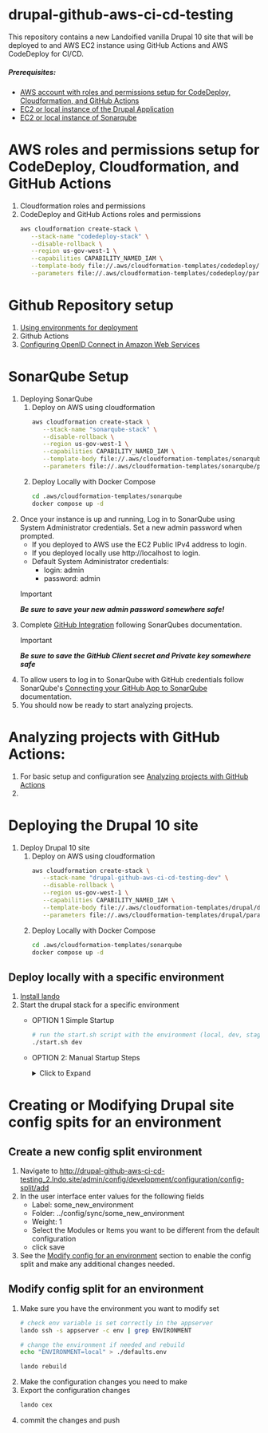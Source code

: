 # drupal-github-aws-ci-cd-testing

This repository contains a new Landoified vanilla Drupal 10 site that will be deployed to and AWS EC2 instance using GitHub Actions and AWS CodeDeploy for CI/CD.

##### Prerequisites:
- [AWS account with roles and permissions setup for CodeDeploy, Cloudformation, and GitHub Actions](#aws-roles-and-permissions-setup-for-codedeploy-cloudformation-and-github-actions)
- [EC2 or local instance of the Drupal Application](#deploying-the-drupal-10-site)
- [EC2 or local instance of Sonarqube](#sonarqube-setup)


# AWS roles and permissions setup for CodeDeploy, Cloudformation, and GitHub Actions
1. Cloudformation roles and permissions
2. CodeDeploy and GitHub Actions roles and permissions
      ```bash
      aws cloudformation create-stack \
         --stack-name "codedeploy-stack" \
         --disable-rollback \
         --region us-gov-west-1 \
         --capabilities CAPABILITY_NAMED_IAM \
         --template-body file://.aws/cloudformation-templates/codedeploy/codedeploy_setup_CF.yaml \
         --parameters file://.aws/cloudformation-templates/codedeploy/parameters.json
      ```
# Github Repository setup
1. [Using environments for deployment](https://docs.github.com/en/actions/deployment/targeting-different-environments/using-environments-for-deployment)
2. Github Actions
3. [Configuring OpenID Connect in Amazon Web Services](https://docs.github.com/en/actions/deployment/security-hardening-your-deployments/configuring-openid-connect-in-amazon-web-services)

# SonarQube Setup
1. Deploying SonarQube
   1. Deploy on AWS using cloudformation
      ```bash
      aws cloudformation create-stack \
         --stack-name "sonarqube-stack" \
         --disable-rollback \
         --region us-gov-west-1 \
         --capabilities CAPABILITY_NAMED_IAM \
         --template-body file://.aws/cloudformation-templates/sonarqube/sonarqube_single_instance_CF_stack.yml \
         --parameters file://.aws/cloudformation-templates/sonarqube/parameters.json
      ```
   2. Deploy Locally with Docker Compose
      ```bash
      cd .aws/cloudformation-templates/sonarqube
      docker compose up -d
      ```
2. Once your instance is up and running, Log in to SonarQube using System Administrator credentials. Set a new admin password when prompted.
   - If you deployed to AWS use the EC2 Public IPv4 address to login.
   - If you deployed locally use http://localhost to login.
   - Default System Administrator credentials:
     - login: admin
     - password: admin
   > [!IMPORTANT]
   > ***Be sure to save your new admin password somewhere safe!***
3. Complete [GitHub Integration](https://docs.sonarsource.com/sonarqube/latest/devops-platform-integration/github-integration/) following SonarQubes documentation.
   > [!IMPORTANT]
   > ***Be sure to save the GitHub Client secret and Private key somewhere safe***
4. To allow users to log in to SonarQube with GitHub credentials follow SonarQube's [Connecting your GitHub App to SonarQube](https://docs.sonarsource.com/sonarqube/10.1/instance-administration/authentication/github/#setting-your-authentication-settings-in-sonarqube) documentation.
5. You should now be ready to start analyzing projects.

# Analyzing projects with GitHub Actions:
1. For basic setup and configuration see [Analyzing projects with GitHub Actions](https://docs.sonarsource.com/sonarqube/latest/devops-platform-integration/github-integration/#analyzing-projects-with-github-actions)
2.

# Deploying the Drupal 10 site
1. Deploy Drupal 10 site
    1. Deploy on AWS using cloudformation
       ```bash
       aws cloudformation create-stack \
          --stack-name "drupal-github-aws-ci-cd-testing-dev" \
          --disable-rollback \
          --region us-gov-west-1 \
          --capabilities CAPABILITY_NAMED_IAM \
          --template-body file://.aws/cloudformation-templates/drupal/drupal10_single_instance_CF_stack.yml \
          --parameters file://.aws/cloudformation-templates/drupal/parameters.json
       ```
    2. Deploy Locally with Docker Compose
       ```bash
       cd .aws/cloudformation-templates/sonarqube
       docker compose up -d
       ```


## Deploy locally with a specific environment
1. [Install lando](https://docs.lando.dev/basics/installation.html)
2. Start the drupal stack for a specific environment
   - OPTION 1 Simple Startup
     ```bash
     # run the start.sh script with the environment (local, dev, stage, prod) as an argument
     ./start.sh dev
     ```
   - OPTION 2: Manual Startup Steps
     <details>
     <summary>Click to Expand</summary>

       1. Run composer install
           ```bash
           lando composer install
           ```
       2. Create `settings.php` from `default.settings.php` and add the following at the bottom.

           ```bash
           cp web/sites/default/default.settings.php web/sites/default/settings.php
           ```

           ```injectablephp
           $databases['default']['default'] = array (
             'database' => 'drupal10',
             'username' => 'drupal10',
             'password' => 'drupal10',
             'prefix' => '',
             'host' => 'database',
             'port' => '',
             'isolation_level' => 'READ COMMITTED',
             'namespace' => 'Drupal\\mysql\\Driver\\Database\\mysql',
             'driver' => 'mysql',
             'autoload' => 'core/modules/mysql/src/Driver/Database/mysql/',
           );

           $settings['config_sync_directory'] = '../config/sync/default';

           $split_filename_prefix = 'config_split.config_split';

           /** Set environment splits. */
           $split_envs = [ 'local', 'dev', 'stage', 'prod' ];

           // Disable all split by default.
           foreach ($split_envs as $split_env) {
             $config['$split_filename_prefix.$split_env']['status'] = FALSE;
           }

           # manually set environment
           #putenv('ENVIRONMENT=local');

           $split = getenv('ENVIRONMENT');

           // Enable the environment split only if it exists.
           if ($split != FALSE) {
             $config['$split_filename_prefix.$split']['status'] = TRUE;
           } else {
             $split = 'local';
             $config['$split_filename_prefix.$split']['status'] = TRUE;
           }
           ```

       3. Set the environment you want to use in `defaults.env`

           ```bash
           echo "ENVIRONMENT=local" > ./defaults.env
           ```

       4. Start it up and make sure the environment you want is correct

           ```bash
           lando start

           # check env variable is set correctly in the appserver
           lando ssh -s appserver -c env | grep ENVIRONMENT
           ```

       5. Set `hash_salt` in `settings.php`

          ```bash
          # generate a random base64 encoded string for hash_salt value
          HASH_SALT=$(lando drush eval "print_r(Drupal\Component\Utility\Crypt::randomBytesBase64(55))")

          # print the generated hash_salt
          echo "Hash Salt: $HASH_SALT"

          # set hash_salt in settings.php
          sed -i "s/^\$settings\['hash_salt'\].*$/\$settings\['hash_salt'\] = '$HASH_SALT';/" web/sites/default/settings.php

          # check settings.php has the generated hash_salt value
          grep hash_salt web/sites/default/settings.php
          ```

       6. Install the site using existing configs

           ```bash
           # Install drupal using existing configs
           lando drush site:install -y \
             --account-name=admin \
             --account-pass=admin \
             --existing-config

           # Update database, import configs, and clear cache
           lando deploy
           ```

     </details>

# Creating or Modifying Drupal site config spits for an environment
## Create a new config split environment
1. Navigate to http://drupal-github-aws-ci-cd-testing_2.lndo.site/admin/config/development/configuration/config-split/add
2. In the user interface enter values for the following fields
   - Label: some_new_environment
   - Folder: ../config/sync/some_new_environment
   - Weight: 1
   - Select the Modules or Items you want to be different from the default configuration
   - click save
3. See the [Modify config for an environment](#modify-config-for-an-environment) section to enable the config split and make any additional changes needed.

## Modify config split for an environment
1. Make sure you have the environment you want to modify set
   ```bash
   # check env variable is set correctly in the appserver
   lando ssh -s appserver -c env | grep ENVIRONMENT

   # change the environment if needed and rebuild
   echo "ENVIRONMENT=local" > ./defaults.env

   lando rebuild
   ```
2. Make the configuration changes you need to make
3. Export the configuration changes
   ```bash
   lando cex
   ```
4. commit the changes and push


